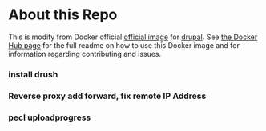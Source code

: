 # About this Repo

This is modify from Docker official [official image](https://docs.docker.com/docker-hub/official_repos/) for [drupal](https://registry.hub.docker.com/_/drupal/). See [the Docker Hub page](https://registry.hub.docker.com/_/drupal/) for the full readme on how to use this Docker image and for information regarding contributing and issues.


### install drush
### Reverse proxy add forward, fix remote IP Address
### pecl uploadprogress



